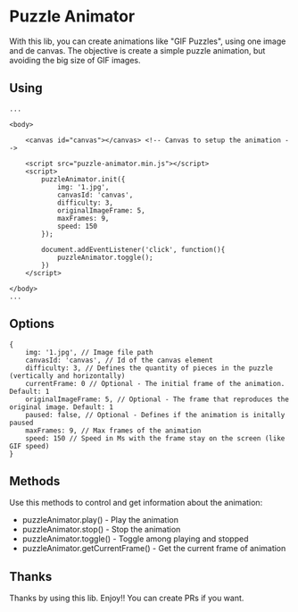# Puzzle Animator

With this lib, you can create animations like "GIF Puzzles", using one image and de canvas. The objective is create a simple puzzle animation, but avoiding the big size of GIF images. 

## Using

```
...

<body>

    <canvas id="canvas"></canvas> <!-- Canvas to setup the animation -->

    <script src="puzzle-animator.min.js"></script>
    <script>
        puzzleAnimator.init({
            img: '1.jpg',
            canvasId: 'canvas',
            difficulty: 3,
            originalImageFrame: 5,
            maxFrames: 9,
            speed: 150
        });

        document.addEventListener('click', function(){
            puzzleAnimator.toggle();
        })
    </script>

</body>
...

```

## Options
```
{
    img: '1.jpg', // Image file path
    canvasId: 'canvas', // Id of the canvas element
    difficulty: 3, // Defines the quantity of pieces in the puzzle (vertically and horizontally)
    currentFrame: 0 // Optional - The initial frame of the animation. Default: 1
    originalImageFrame: 5, // Optional - The frame that reproduces the original image. Default: 1
    paused: false, // Optional - Defines if the animation is initally paused
    maxFrames: 9, // Max frames of the animation
    speed: 150 // Speed in Ms with the frame stay on the screen (like GIF speed)
}
```

## Methods

Use this methods to control and get information about the animation:

* puzzleAnimator.play() - Play the animation
* puzzleAnimator.stop() - Stop the animation
* puzzleAnimator.toggle() - Toggle among playing and stopped
* puzzleAnimator.getCurrentFrame() - Get the current frame of animation

## Thanks

Thanks by using this lib. Enjoy!! You can create PRs if you want.